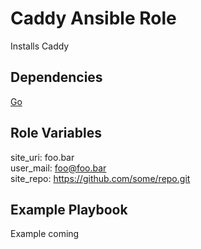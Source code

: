 Caddy Ansible Role
=========

Installs Caddy

Dependencies
------------

[Go](https://galaxy.ansible.com/detail#/role/89)

Role Variables
--------------

site_uri: foo.bar<br>
user_mail: foo@foo.bar<br>
site_repo: https://github.com/some/repo.git

Example Playbook
----------------

Example coming
